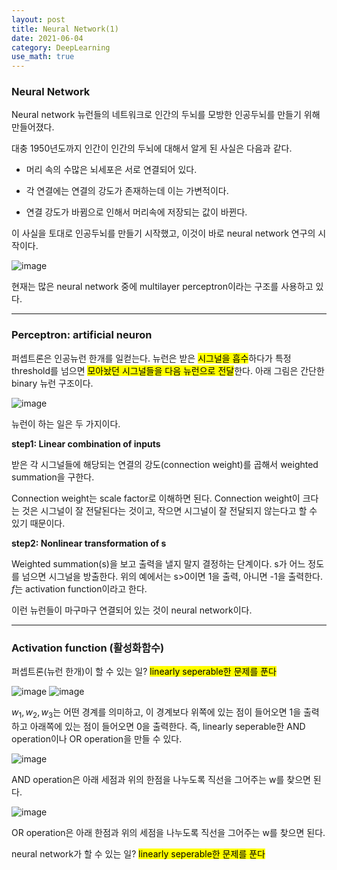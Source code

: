 ```yaml
---
layout: post
title: Neural Network(1)
date: 2021-06-04
category: DeepLearning
use_math: true
---
```


### Neural Network

Neural network 뉴런들의 네트워크로 인간의 두뇌를 모방한 인공두뇌를 만들기 위해 만들어졌다.

대충 1950년도까지 인간이 인간의 두뇌에 대해서 알게 된 사실은 다음과 같다.

- 머리 속의 수많은 뇌세포은 서로 연결되어 있다. 

- 각 연결에는 연결의 강도가 존재하는데 이는 가변적이다.

- 연결 강도가 바뀜으로 인해서 머리속에 저장되는 값이 바뀐다. 

이 사실을 토대로 인공두뇌를 만들기 시작했고, 이것이 바로 neural network 연구의 시작이다.

![image](https://user-images.githubusercontent.com/61526722/120663405-f4862c00-c4c4-11eb-8a01-c45e00051be1.png)

현재는 많은 neural network 중에 multilayer perceptron이라는 구조를 사용하고 있다.

---

### Perceptron: artificial neuron

퍼셉트론은 인공뉴런 한개를 일컫는다. 뉴런은 받은 <mark>시그널을 흡수</mark>하다가 특정 threshold를 넘으면 <mark>모아놨던 시그널들을 다음 뉴런으로 전달</mark>한다. 아래 그림은 간단한 binary 뉴런 구조이다.

![image](https://user-images.githubusercontent.com/61526722/120666627-b4747880-c4c7-11eb-9d9c-f36d711ee57a.png)

뉴런이 하는 일은 두 가지이다.

**step1: Linear combination of inputs**

받은 각 시그널들에 해당되는 연결의 강도(connection weight)를 곱해서 weighted summation을 구한다.

Connection weight는 scale factor로 이해하면 된다. Connection weight이 크다는 것은 시그널이 잘 전달된다는 것이고, 작으면 시그널이 잘 전달되지 않는다고 할 수 있기 때문이다.

**step2: Nonlinear transformation of s**

Weighted summation(s)을 보고 출력을 낼지 말지 결정하는 단계이다. s가 어느 정도를 넘으면 시그널을 방출한다. 위의 예에서는 s>0이면 1을 출력, 아니면 -1을 출력한다. $f$는 activation function이라고 한다.

이런 뉴런들이 마구마구 연결되어 있는 것이 neural network이다.

---

### Activation function (활성화함수)

퍼셉트론(뉴런 한개)이 할 수 있는 일? <mark>linearly seperable한 문제를 푼다</mark>

![image](https://user-images.githubusercontent.com/61526722/120671007-eb4c8d80-c4cb-11eb-907c-8a38c4ba16b0.png)
![image](https://user-images.githubusercontent.com/61526722/120671016-ed165100-c4cb-11eb-8ad4-8e71378c1d57.png)

$w_{1},w_{2},w_{3}$는 어떤 경계를 의미하고, 이 경계보다 위쪽에 있는 점이 들어오면 1을 출력하고 아래쪽에 있는 점이 들어오면 0을 출력한다. 즉, linearly seperable한 AND operation이나 OR operation을 만들 수 있다.

![image](https://user-images.githubusercontent.com/61526722/120671752-a70dbd00-c4cc-11eb-8b3b-83201f779132.png)

AND operation은 아래 세점과 위의 한점을 나누도록 직선을 그어주는 w를 찾으면 된다.

![image](https://user-images.githubusercontent.com/61526722/120671764-aaa14400-c4cc-11eb-99fe-3343b02c7faa.png)

OR operation은 아래 한점과 위의 세점을 나누도록 직선을 그어주는 w를 찾으면 된다. 


neural network가 할 수 있는 일? <mark>linearly seperable한 문제를 푼다</mark>




